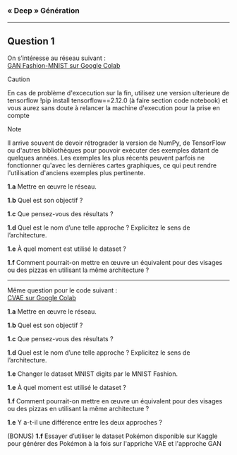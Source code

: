 
###  « Deep » Génération

---

## Question 1

On s’intéresse au réseau suivant :  
[GAN Fashion-MNIST sur Google Colab](https://colab.research.google.com/github/timsainb/tensorflow2-generative-models/blob/master/2.0-GAN-fashion-mnist.ipynb) 

> [!CAUTION]
> En cas de problème  d'excecution sur la fin,  utilisez une version ulterieure de tensorflow
>!pip install tensorflow==2.12.0 (à faire section code notebook)
> et vous aurez sans doute  à relancer la machine d'execution pour la prise en compte

> [!NOTE]  
>Il arrive souvent de devoir rétrograder la version de NumPy, de TensorFlow ou d'autres bibliothèques pour pouvoir exécuter des exemples datant de quelques années. Les exemples les plus récents peuvent parfois ne fonctionner qu'avec les dernières cartes graphiques, ce qui peut rendre l'utilisation d'anciens exemples plus pertinente.

**1.a** Mettre en œuvre le réseau.

**1.b** Quel est son objectif ?

**1.c** Que pensez-vous des résultats ?

**1.d** Quel est le nom d’une telle approche ? Explicitez le sens de l’architecture.

**1.e** À quel moment est utilisé le dataset ?

**1.f** Comment pourrait-on mettre en œuvre un équivalent pour des visages ou des pizzas en utilisant la même architecture ?

---

Même question pour le code suivant :  
[CVAE sur Google Colab](https://colab.research.google.com/github/tensorflow/docs/blob/master/site/en/tutorials/generative/cvae.ipynb)

**1.a** Mettre en œuvre le réseau.

**1.b** Quel est son objectif ?

**1.c** Que pensez-vous des résultats ?

**1.d** Quel est le nom d’une telle approche ? Explicitez le sens de l’architecture.

**1.e** Changer le dataset MNIST digits par le MNIST Fashion.

**1.e** À quel moment est utilisé le dataset ?

**1.f** Comment pourrait-on mettre en œuvre un équivalent pour des visages ou des pizzas en utilisant la même architecture ?

**1.e** Y a-t-il une différence entre les deux approches ?

(BONUS) **1.f** Essayer d’utiliser le dataset Pokémon disponible sur Kaggle pour générer des Pokémon à la fois sur l'appriche VAE et l'approche GAN
